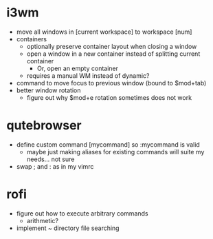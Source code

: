 # i3wm
- move all windows in [current workspace] to workspace [num]
- containers
	- optionally preserve container layout when closing a window
	- open a window in a new container instead of splitting current container
		- Or, open an empty container
	- requires a manual WM instead of dynamic?
- command to move focus to previous window (bound to $mod+tab)
- better window rotation
	- figure out why $mod+e rotation sometimes does not work
# qutebrowser
- define custom command [mycommand] so :mycommand is valid
	- maybe just making aliases for existing commands will suite my needs... not sure
- swap ; and : as in my vimrc
# rofi
- figure out how to execute arbitrary commands
	- arithmetic?
- implement ~ directory file searching
